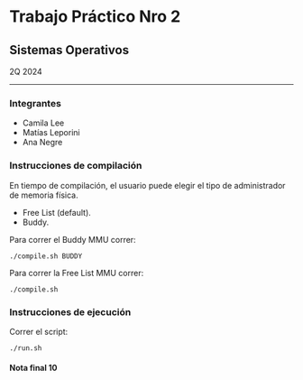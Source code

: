 # Trabajo Práctico Nro 2 # 
## Sistemas Operativos ## 
2Q 2024
***
### Integrantes ###
* Camila Lee
* Matías Leporini
* Ana Negre


### Instrucciones de compilación 
En tiempo de compilación, el usuario puede elegir el tipo de administrador de memoria física. 
* Free List (default).
* Buddy.

Para correr el Buddy MMU correr: 

    ./compile.sh BUDDY

Para correr la Free List MMU correr: 

    ./compile.sh

### Instrucciones de ejecución
Correr el script: 

    ./run.sh

#### Nota final 10
